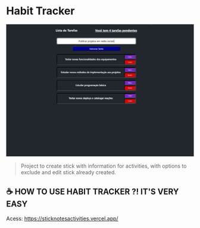 # Habit Tracker
<img src="src/assets/sticknotes.png"/>

> Project to create stick with information for activities, with options to exclude and edit stick already created.

## ☕ HOW TO USE HABIT TRACKER ?! IT'S VERY EASY

Acess: https://sticknotesactivities.vercel.app/
